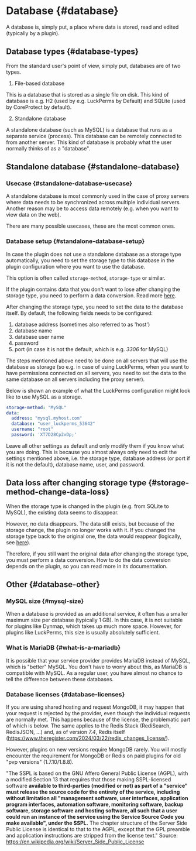# Database {#database}
A database is, simply put, a place where data is stored, read and edited (typically by a plugin).

## Database types {#database-types}
From the standard user's point of view, simply put, databases are of two types.

1. File-based database

This is a database that is stored as a single file on disk. This kind of database is e.g. H2 (used by e.g. LuckPerms by Default) and SQLite (used by CoreProtect by default).

2. Standalone database

A standalone database (such as MySQL) is a database that runs as a separate service (process). This database can be remotely connected to from another server. This kind of database is probably what the user normally thinks of as a "database".

## Standalone database {#standalone-database}
### Usecase {#standalone-database-usecase}
A standalone database is most commonly used in the case of proxy servers where data needs to be synchronized across multiple individual servers. Another reason may be to access data remotely (e.g. when you want to view data on the web).

There are many possible usecases, these are the most common ones.

### Database setup {#standalone-database-setup}
In case the plugin does not use a standalone database as a storage type automatically, you need to set the storage type to this database in the plugin configuration where you want to use the database.

This option is often called `storage-method`, `storage-type` or similar.

If the plugin contains data that you don't want to lose after changing the storage type, you need to perform a data conversion. Read more [here](#storage-method-change-data-loss).

After changing the storage type, you need to set the data to the database itself. By default, the following fields needs to be configured:

1. database address (sometimes also referred to as 'host')
2. database name
3. database user name
4. password
5. port (in case it is not the default, which is e.g. *3306* for MySQL)

The steps mentioned above need to be done on all servers that will use the database as storage (so e.g. in case of using LuckPerms, when you want to have permissions connected on all servers, you need to set the data to the same database on all servers including the proxy server).

Below is shown an example of what the LuckPerms configuration might look like to use MySQL as a storage.

```yaml
storage-method: "MySQL"
data:
  address: "mysql.myhost.com"
  database: "user_luckperms_53642"
  username: "root"
  password: 'XT7D28Cp2xDp;'
```

Leave all other settings as default and only modify them if you know what you are doing. This is because you almost always only need to edit the settings mentioned above, i.e. the storage type, database address (or port if it is not the default), database name, user, and password.

## Data loss after changing storage type {#storage-method-change-data-loss}
When the storage type is changed in the plugin (e.g. from SQLite to MySQL), the existing data seems to disappear.

However, no data disappears. The data still exists, but because of the storage change, the plugin no longer works with it. If you changed the storage type back to the original one, the data would reappear (logically, see [here](../basic-principles/no-magic.md#everything-is-stored-somewhere)).

Therefore, if you still want the original data after changing the storage type, you must perform a data conversion. How to do the data conversion depends on the plugin, so you can read more in its documentation.

## Other {#database-other}
### MySQL size {#mysql-size}
When a database is provided as an additional service, it often has a smaller maximum size per database (typically 1 GB). In this case, it is not suitable for plugins like Dynmap, which takes up much more space. However, for plugins like LuckPerms, this size is usually absolutely sufficient.

### What is MariaDB {#what-is-a-mariadb}
It is possible that your service provider provides MariaDB instead of MySQL, which is "better" MySQL. You don't have to worry about this, as MariaDB is compatible with MySQL. As a regular user, you have almost no chance to tell the difference between these databases.

### Database licenses {#database-licenses}
If you are using shared hosting and request MongoDB, it may happen that your request is rejected by the provider, even though the individual requests are normally met. This happens because of the license, the problematic part of which is below. The same applies to the Redis Stack (RediSearch, RedisJSON, ...) and, as of version *7.4*, Redis itself (<https://www.theregister.com/2024/03/22/redis_changes_license/>).

However, plugins on new versions require MongoDB rarely. You will mostly encounter the requirement for MongoDB or Redis on paid plugins for old "pvp versions" (1.7.10/1.8.8).

"The SSPL is based on the GNU Affero General Public License (AGPL), with a modified Section 13 that requires that those making SSPL-licensed software **available to third-parties (modified or not) as part of a "service" must release the source code for the entirety of the service, including without limitation all "management software, user interfaces, application program interfaces, automation software, monitoring software, backup software, storage software and hosting software, all such that a user could run an instance of the service using the Service Source Code you make available", under the SSPL.** The chapter structure of the Server Side Public License is identical to that to the AGPL, except that the GPL preamble and application instructions are stripped from the license text."
Source: <https://en.wikipedia.org/wiki/Server_Side_Public_License>